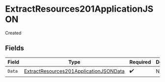 # ExtractResources201ApplicationJSON

Created


## Fields

| Field                                                                                                       | Type                                                                                                        | Required                                                                                                    | Description                                                                                                 |
| ----------------------------------------------------------------------------------------------------------- | ----------------------------------------------------------------------------------------------------------- | ----------------------------------------------------------------------------------------------------------- | ----------------------------------------------------------------------------------------------------------- |
| `Data`                                                                                                      | [ExtractResources201ApplicationJSONData](../../models/operations/extractresources201applicationjsondata.md) | :heavy_check_mark:                                                                                          | N/A                                                                                                         |